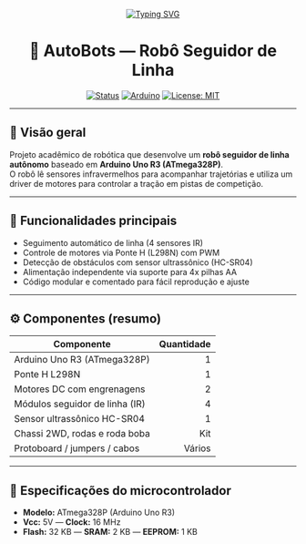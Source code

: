 

<div align="center">

[![Typing SVG](https://readme-typing-svg.demolab.com?font=Jura&size=26&pause=1000&color=E71D36&width=435&lines=Seja+Bem-Vindo+ao+Grupo+AUTOBOTS+)](https://git.io/typing-svg)


# 🤖 AutoBots — Robô Seguidor de Linha

[![Status](https://img.shields.io/badge/status-development-e71d36)](#) 
[![Arduino](https://img.shields.io/badge/board-Arduino%20Uno-121212?logo=arduino&logoColor=white)](https://www.arduino.cc/) 
[![License: MIT](https://img.shields.io/badge/license-MIT-000000)](LICENSE)

</div>

---

## 🔎 Visão geral

Projeto acadêmico de robótica que desenvolve um **robô seguidor de linha autônomo** baseado em **Arduino Uno R3 (ATmega328P)**.  
O robô lê sensores infravermelhos para acompanhar trajetórias e utiliza um driver de motores para controlar a tração em pistas de competição.

---

## 🧭 Funcionalidades principais

- Seguimento automático de linha (4 sensores IR)  
- Controle de motores via Ponte H (L298N) com PWM  
- Detecção de obstáculos com sensor ultrassônico (HC-SR04)  
- Alimentação independente via suporte para 4x pilhas AA  
- Código modular e comentado para fácil reprodução e ajuste

---

## ⚙️ Componentes (resumo)

| Componente | Quantidade |
|---|---:|
| Arduino Uno R3 (ATmega328P) | 1 |
| Ponte H L298N | 1 |
| Motores DC com engrenagens | 2 |
| Módulos seguidor de linha (IR) | 4 |
| Sensor ultrassônico HC-SR04 | 1 |
| Chassi 2WD, rodas e roda boba | Kit |
| Protoboard / jumpers / cabos | Vários |

---

## 🧠 Especificações do microcontrolador

- **Modelo:** ATmega328P (Arduino Uno R3)  
- **Vcc:** 5V — **Clock:** 16 MHz  
- **Flash:** 32 KB — **SRAM:** 2 KB — **EEPROM:** 1 KB














